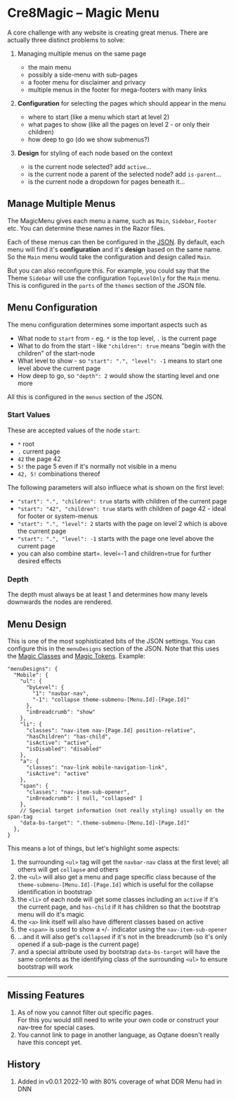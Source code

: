 # Cre8Magic – Magic Menu

A core challenge with any website is creating great menus.
There are actually three distinct problems to solve:

1. Managing multiple menus on the same page
    * the main menu
    * possibly a side-menu with sub-pages
    * a footer menu for disclaimer and privacy
    * multiple menus in the footer for mega-footers with many links

1. **Configuration** for selecting the pages which should appear in the menu
    * where to start (like a menu which start at level 2)
    * what pages to show (like all the pages on level 2 - or only their children)
    * how deep to go (do we show submenus?)

1. **Design** for styling of each node based on the context
    * is the current node selected? add `active`...
    * is the current node a parent of the selected node? add `is-parent`...
    * is the current node a dropdown for pages beneath it...

## Manage Multiple Menus

The MagicMenu gives each menu a name, such as `Main`, `Sidebar`, `Footer` etc.
You can determine these names in the Razor files.

Each of these menus can then be configured in the [JSON](./theme-json.md).
By default, each menu will find it's **configuration** and it's **design**
based on the same name.
So the `Main` menu would take the configuration and design called `Main`.

But you can also reconfigure this.
For example, you could say that the Theme `Sidebar` will use
the configuration `TopLevelOnly` for the `Main` menu.
This is configured in the `parts` of the `themes` section of the JSON file.

## Menu Configuration

The menu configuration determines some important aspects such as

* What node to `start` from - eg. `*` is the top level, `.` is the current page
* What to do from the start - like `"children": true` means
"begin with the children" of the start-node
* What level to show - so `"start": ".", "level": -1` means to start
one level above the current page
* How deep to go, so `"depth": 2` would show the starting level and one more

All this is configured in the `menus` section of the JSON.

### Start Values

These are accepted values of the node `start`:

* `*` root
* `.` current page
* `42` the page 42
* `5!` the page 5 even if it's normally not visible in a menu
* `42, 5!` combinations thereof

The following parameters will also influece what is shown on the first level:

* `"start": ".", "children": true` starts with children of the current page
* `"start": "42", "children": true` starts with children of page 42 - ideal for footer or system-menus
* `"start": ".", "level": 2` starts with the page on level 2 which is above the current page
* `"start": ".", "level": -1` starts with the page one level above the current page
* you can also combine start=. level=-1 and children=true for further desired effects

### Depth

The depth must always be at least 1 and determines how many levels downwards the nodes are rendered.

## Menu Design

This is one of the most sophisticated bits of the JSON settings.
You can configure this in the `menuDesigns` section of the JSON.
Note that this uses the [Magic Classes](./magic-values.md) and [Magic Tokens](./magic-tokens.md).
Example:

```jsonc
"menuDesigns": {
  "Mobile": {
    "ul": {
      "byLevel": {
        "1": "navbar-nav",
        "-1": "collapse theme-submenu-[Menu.Id]-[Page.Id]"
      },
      "inBreadcrumb": "show"
    },
    "li": {
      "classes": "nav-item nav-[Page.Id] position-relative",
      "hasChildren": "has-child",
      "isActive": "active",
      "isDisabled": "disabled"
    },
    "a": {
      "classes": "nav-link mobile-navigation-link",
      "isActive": "active"
    },
    "span": {
      "classes": "nav-item-sub-opener",
      "inBreadcrumb": [ null, "collapsed" ]
    },
    // Special target information (not really styling) usually on the span-tag
    "data-bs-target": ".theme-submenu-[Menu.Id]-[Page.Id]"
  },
}
```

This means a lot of things, but let's highlight some aspects:

1. the surrounding `<ul>` tag will get the `navbar-nav` class at the first level; all others will get `collapse` and others
1. the `<ul>` will also get a menu and page specific class because of the `theme-submenu-[Menu.Id]-[Page.Id]` which is useful for the collapse identification in bootstrap
1. the `<li>` of each node will get some classes including an `active` if it's the current page, and `has-child` if it has children so that the bootstrap menu will do it's magic
1. the `<a>` link itself will also have different classes based on active
1. the `<span>` is used to show a `+`/`-` indicator using the `nav-item-sub-opener`
1. ...and it will also get's `collapsed` if it's not in the breadcrumb (so it's only opened if a sub-page is the current page)
1. and a special attribute used by bootstrap `data-bs-target` will have the same contents as the identifying class of the surrounding `<ul>` to ensure bootstrap will work

---

## Missing Features

1. As of now you cannot filter out specific pages.  
  For this you would still need to write your own code or construct your nav-tree for special cases.
1. You cannot link to page in another language, as Oqtane doesn't really have this concept yet.

## History

1. Added in v0.0.1 2022-10 with 80% coverage of what DDR Menu had in DNN

